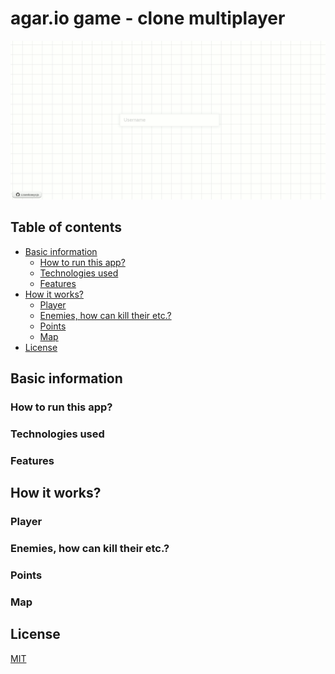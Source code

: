 # agar.io game - clone multiplayer

![present image](https://github.com/czarekowyxjs/agar.io-clone-multiplayer/blob/master/doc/img/gl-photo.gif)

## Table of contents
* [Basic information](#basic)
	* [How to run this app?](#how-run)
	* [Technologies used](#technologies)
	* [Features](#features)
* [How it works?](#how-works)
	* [Player](#player)
	* [Enemies, how can kill their etc.?](#enemies)
	* [Points](#points)
	* [Map](#map)
* [License](#license)

<a name="basic"/>

## Basic information

<a name="how-run"/>

### How to run this app?

<a name="technologies"/>

### Technologies used

<a name="features"/>

### Features

<a name="how-works"/>

## How it works?

<a name="player"/>

### Player

<a name="enemies"/>

### Enemies, how can kill their etc.?

<a name="points"/>

### Points

<a name="map"/>

### Map 

<a name="license"/>

## License
[MIT](https://opensource.org/licenses/MIT)